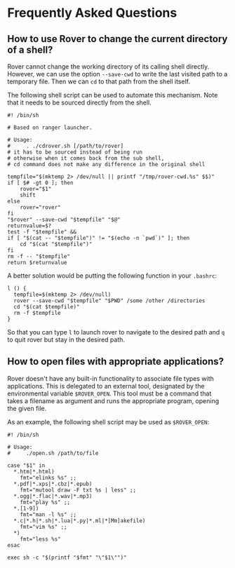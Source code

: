 # Frequently Asked Questions

## How to use Rover to change the current directory of a shell?

Rover cannot change  the working directory of its  calling shell directly.
However, we can use the option `--save-cwd` to write the last visited path
to a temporary file. Then we can `cd` to that path from the shell itself.

The following shell script can be used to automate this mechanism.
Note that it needs to be sourced directly from the shell.

```
#! /bin/sh

# Based on ranger launcher.

# Usage:
#     . ./cdrover.sh [/path/to/rover]
# it has to be sourced instead of being run
# otherwise when it comes back from the sub shell, 
# cd command does not make any difference in the original shell

tempfile="$(mktemp 2> /dev/null || printf "/tmp/rover-cwd.%s" $$)"
if [ $# -gt 0 ]; then
    rover="$1"
    shift
else
    rover="rover"
fi
"$rover" --save-cwd "$tempfile" "$@"
returnvalue=$?
test -f "$tempfile" &&
if [ "$(cat -- "$tempfile")" != "$(echo -n `pwd`)" ]; then
    cd "$(cat "$tempfile")"
fi
rm -f -- "$tempfile"
return $returnvalue
```
A better solution would be putting the following function in your `.bashrc`:

```
l () {
  tempfile=$(mktemp 2> /dev/null)
  rover --save-cwd "$tempfile" "$PWD" /some /other /directories
  cd "$(cat $tempfile)"
  rm -f $tempfile
}
```

So that you can type `l` to launch rover to navigate to the desired path and `q` to quit rover but stay in the desired path.

## How to open files with appropriate applications?

Rover doesn't have any built-in functionality to associate file types with
applications. This  is delegated  to an external  tool, designated  by the
environmental variable  `$ROVER_OPEN`. This  tool must  be a  command that
takes a filename as argument and runs the appropriate program, opening the
given file.

As an example, the following shell script may be used as `$ROVER_OPEN`:

```
#! /bin/sh

# Usage:
#     ./open.sh /path/to/file

case "$1" in
  *.htm|*.html)
    fmt="elinks %s" ;;
  *.pdf|*.xps|*.cbz|*.epub)
    fmt="mutool draw -F txt %s | less" ;;
  *.ogg|*.flac|*.wav|*.mp3)
    fmt="play %s" ;;
  *.[1-9])
    fmt="man -l %s" ;;
  *.c|*.h|*.sh|*.lua|*.py|*.ml|*[Mm]akefile)
    fmt="vim %s" ;;
  *)
    fmt="less %s"
esac

exec sh -c "$(printf "$fmt" "\"$1\"")"
```
